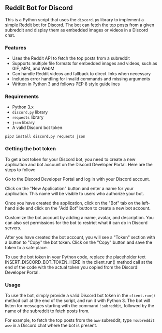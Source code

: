 ## Reddit Bot for Discord

This is a Python script that uses the `discord.py` library to implement a simple Reddit bot for Discord. The bot can fetch the top posts from a given subreddit and display them as embedded images or videos in a Discord chat.

### Features

- Uses the Reddit API to fetch the top posts from a subreddit
- Supports multiple file formats for embedded images and videos, such as GIF, MP4, and WebM
- Can handle Reddit videos and fallback to direct links when necessary
- Includes error handling for invalid commands and missing arguments
- Written in Python 3 and follows PEP 8 style guidelines

### Requirements

- Python 3.x
- `discord.py` library
- `requests` library
- `json` library
- A valid Discord bot token

```
pip3 install discord.py requests json
```

### Getting the bot token
To get a bot token for your Discord bot, you need to create a new application and bot account on the Discord Developer Portal. Here are the steps to follow:

Go to the Discord Developer Portal and log in with your Discord account.

Click on the "New Application" button and enter a name for your application. This name will be visible to users who authorize your bot.

Once you have created the application, click on the "Bot" tab on the left-hand side and click on the "Add Bot" button to create a new bot account.

Customize the bot account by adding a name, avatar, and description. You can also set permissions for the bot to restrict what it can do in Discord servers.

After you have created the bot account, you will see a "Token" section with a button to "Copy" the bot token. Click on the "Copy" button and save the token to a safe place.

To use the bot token in your Python code, replace the placeholder text INSERT_DISCORD_BOT_TOKEN_HERE in the client.run() method call at the end of the code with the actual token you copied from the Discord Developer Portal.

### Usage

To use the bot, simply provide a valid Discord bot token in the `client.run()` method call at the end of the script, and run it with Python 3. The bot will listen for messages starting with the command `!subreddit`, followed by the name of the subreddit to fetch posts from.

For example, to fetch the top posts from the `aww` subreddit, type `!subreddit aww` in a Discord chat where the bot is present.
